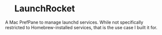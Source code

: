 <h1 style="padding-left: 30px; background-image: url(https://raw.github.com/jimbojsb/launchrocket/master/LaunchRocket/rocket.png); background-repeat: no-repeat; background-height: 30px; background-width: 30px;">
LaunchRocket
</h1>

A Mac PrefPane to manage launchd services. While not specifically restricted to Homebrew-installed services, that is the use case I built it for.
